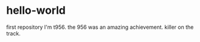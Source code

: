 # hello-world
first repository
I'm t956.  the 956 was an amazing achievement.  killer on the track.
